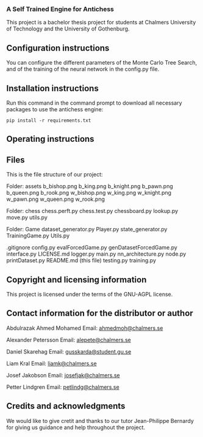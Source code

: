 ### A Self Trained Engine for Antichess

This project is a bachelor thesis project for students at Chalmers University of Technology and the University of Gothenburg. 

## Configuration instructions

You can configure the different parameters of the Monte Carlo Tree Search, and of the training of the neural network in the config.py file.

## Installation instructions

Run this command in the command prompt to download all necessary packages to use the antichess engine:
```
pip install -r requirements.txt
```
## Operating instructions

## Files

This is the file structure of our project:

Folder: assets
    b_bishop.png
    b_king.png
    b_knight.png
    b_pawn.png
    b_queen.png
    b_rook.png
    w_bishop.png
    w_king.png
    w_knight.png
    w_pawn.png
    w_queen.png
    w_rook.png

Folder: chess
    chess.perft.py
    chess.test.py
    chessboard.py
    lookup.py
    move.py
    utils.py
    
Folder: Game
    dataset_generator.py
    Player.py
    state_generator.py
    TrainingGame.py
    Utils.py

.gitignore
config.py
evalForcedGame.py
genDatasetForcedGame.py
interface.py
LICENSE.md
logger.py
main.py
nn_architecture.py
node.py
printDataset.py
README.md (this file)
testing.py
training.py

## Copyright and licensing information

This project is licensed under the terms of the GNU-AGPL license.

## Contact information for the distributor or author

Abdulrazak Ahmed Mohamed
Email: ahmedmoh@chalmers.se

Alexander Petersson
Email: alepete@chalmers.se

Daniel Skarehag
Email: gusskarda@student.gu.se

Liam Kral
Email: liamk@chalmers.se

Josef Jakobson
Email: josefjak@chalmers.se

Petter Lindgren
Email: petlindg@chalmers.se

## Credits and acknowledgments

We would like to give cretit and thanks to our tutor Jean-Philippe Bernardy for giving us guidance and help 
throughout the project. 

